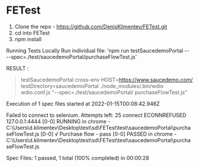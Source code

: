 # FETest
1. Clone the repo - https://github.com/DenisKlimentev/FETest.git
2. cd into FETest
3. npm install

Running Tests Locally
Run individual file: 'npm run testSaucedemoPortal -- --spec=./test/saucedemoPortal/purchaseFlowTest.js'

RESULT : 
> testSaucedemoPortal
> cross-env HOST=https://www.saucedemo.com/ testDirectory=saucedemoPortal ./node_modules/.bin/wdio wdio.conf.js "--spec=./test/saucedemoPortal/
purchaseFlowTest.js"


Execution of 1 spec files started at 2022-01-15T00:08:42.946Z

Failed to connect to selenium. Attempts left: 25
connect ECONNREFUSED 127.0.0.1:4444
[0-0] RUNNING in chrome - C:\Users\d.klimentev\Desktop\test\sd\FETest\test\saucedemoPortal\purchaseFlowTest.js
[0-0]   √ Purchase flow - pass
[0-0] PASSED in chrome - C:\Users\d.klimentev\Desktop\test\sd\FETest\test\saucedemoPortal\purchaseFlowTest.js

Spec Files:      1 passed, 1 total (100% completed) in 00:00:28

